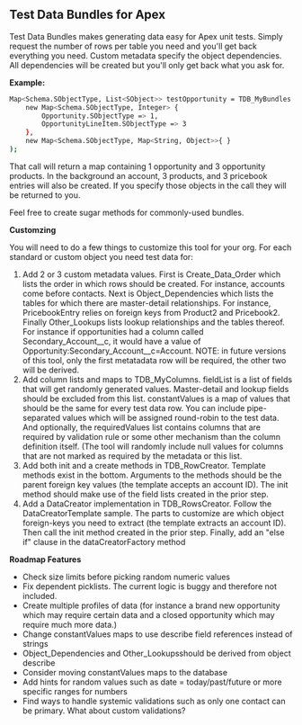 Test Data Bundles for Apex
----

Test Data Bundles makes generating data easy for Apex unit tests.  Simply request the number of rows per table you need and you'll get back everything you need.  Custom metadata specify the object dependencies.  All dependencies will be created but you'll only get back what you ask for.  

**Example:**
```sh
Map<Schema.SObjectType, List<SObject>> testOpportunity = TDB_MyBundles.getBundle(
    new Map<Schema.SObjectType, Integer> {
        Opportunity.SObjectType => 1,
        OpportunityLineItem.SObjectType => 3
    },
    new Map<Schema.SObjectType, Map<String, Object>>{ }
);
```

That call will return a map containing 1 opportunity and 3 opportunity products.  In the background an account, 3 products, and 3 pricebook entries will also be created.  If you specify those objects in the call they will be returned to you.

Feel free to create sugar methods for commonly-used bundles.

**Customzing**

You will need to do a few things to customize this tool for your org.  For each standard or custom object you need test data for:

 1. Add 2 or 3 custom metadata values.  First is  Create_Data_Order which lists the order in which rows should be created.  For instance, accounts come before contacts.  Next is Object_Dependencies which lists the tables for which there are master-detail relationships.  For instance, PricebookEntry relies on foreign keys from Product2 and Pricebook2.  Finally Other_Lookups lists lookup relationships and the tables thereof.  For instance if opportunities had a column called Secondary_Account__c, it would have a value of Opportunity:Secondary_Account__c=Account.  NOTE: in future versions of this tool, only the first metatadata row will be required, the other two will be derived.
 1. Add column lists and maps to TDB_MyColumns. fieldList is a list of fields that will get randomly generated values.  Master-detail and lookup fields should be excluded from this list.  constantValues is a map of values that should be the same for every test data row.  You can include pipe-separated values which will be assigned round-robin to the test data.  And optionally, the requiredValues list contains columns that are required by validation rule or some other mechanism than the column definition itself.  (The tool will randomly include null values for columns that are not marked as required by the metadata or this list.
 1. Add both init and a create methods in TDB_RowCreator.  Template methods exist in the bottom.  Arguments to the methods should be the parent foreign key values (the template accepts an account ID).  The init method should make use of the field lists created in the prior step.
 1. Add a DataCreator implementation in TDB_RowsCreator.  Follow the DataCreatorTemplate sample.  The parts to customize are which object foreign-keys you need to extract (the template extracts an account ID).  Then call the init method created in the prior step.  Finally, add an "else if" clause in the dataCreatorFactory method


**Roadmap Features**

 - Check size limits before picking random numeric values
 - Fix dependent picklists.  The current logic is buggy and therefore not included.
 - Create multiple profiles of data (for instance a brand new opportunity which may require certain data and a closed opportunity which may require much more data.)
 - Change constantValues maps to use describe field references instead of strings
 - Object_Dependencies and Other_Lookupsshould be derived from object describe
 - Consider moving constantValues maps to the database
 - Add hints for random values such as date = today/past/future or more specific ranges for numbers
 - Find ways to handle systemic validations such as only one contact can be primary.  What about custom validations?
